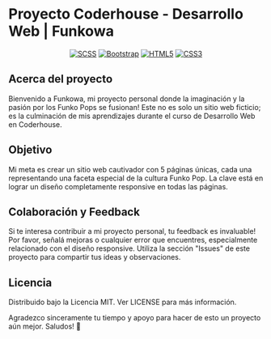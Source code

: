# Proyecto Coderhouse - Desarrollo Web | Funkowa

<div align="center">

[![SCSS][scss-badge]][scss-url]
[![Bootstrap][bootstrap-badge]][bootstrap-url]
[![HTML5][html-badge]][html-url]
[![CSS3][css-badge]][css-url]

</div>

## Acerca del proyecto

Bienvenido a Funkowa, mi proyecto personal donde la imaginación y la pasión por los Funko Pops se fusionan! Este no es solo un sitio web ficticio; es la culminación de mis aprendizajes durante el curso de Desarrollo Web en Coderhouse.

## Objetivo

Mi meta es crear un sitio web cautivador con 5 páginas únicas, cada una representando una faceta especial de la cultura Funko Pop. La clave está en lograr un diseño completamente responsive en todas las páginas.

## Colaboración y Feedback

Si te interesa contribuir a mi proyecto personal, tu feedback es invaluable! Por favor, señalá mejoras o cualquier error que encuentres, especialmente relacionado con el diseño responsive. Utiliza la sección "Issues" de este proyecto para compartir tus ideas y observaciones.

## Licencia
Distribuido bajo la Licencia MIT. Ver LICENSE para más información.

Agradezco sinceramente tu tiempo y apoyo para hacer de esto un proyecto aún mejor. Saludos! 👋

[scss-url]: https://sass-lang.com/
[bootstrap-url]: https://getbootstrap.com/
[html-url]: https://developer.mozilla.org/es/docs/Web/HTML
[css-url]: https://developer.mozilla.org/es/docs/Web/CSS
[scss-badge]: https://img.shields.io/badge/SCSS-CC6699?style=for-the-badge&logo=sass&logoColor=fff
[bootstrap-badge]: https://img.shields.io/badge/Bootstrap-7952B3?style=for-the-badge&logo=bootstrap&logoColor=fff
[html-badge]: https://img.shields.io/badge/HTML5-E34F26?style=for-the-badge&logo=html5&logoColor=fff
[css-badge]: https://img.shields.io/badge/CSS3-1572B6?style=for-the-badge&logo=css3&logoColor=fff
